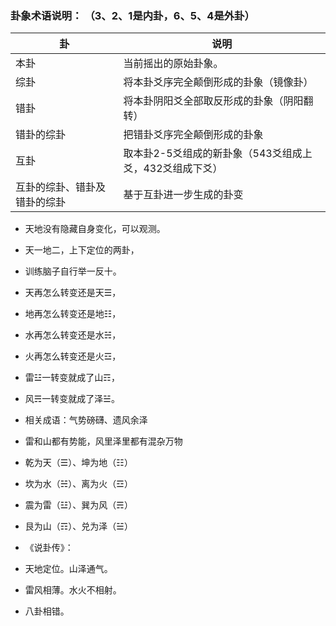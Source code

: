 
### 卦象术语说明： （3、2、1是内卦，6、5、4是外卦）

|卦|说明|
|----|-----|
|本卦|当前摇出的原始卦象。|
|综卦|将本卦爻序完全颠倒形成的卦象（镜像卦）|
| 错卦|将本卦阴阳爻全部取反形成的卦象（阴阳翻转）|
| 错卦的综卦|把错卦爻序完全颠倒形成的卦象|
|互卦|取本卦2-5爻组成的新卦象（543爻组成上爻，432爻组成下爻）|
|互卦的综卦、错卦及错卦的综卦|基于互卦进一步生成的卦变|


- 天地没有隐藏自身变化，可以观测。
- 天一地二，上下定位的两卦，
- 训练脑子自行举一反十。

- 天再怎么转变还是天☰，
- 地再怎么转变还是地☷，

- 水再怎么转变还是水☵，
- 火再怎么转变还是火☲，

- 雷☳一转变就成了山☶，
- 风☴一转变就成了泽☱。

- 相关成语：气势磅礴、遗风余泽
- 雷和山都有势能，风里泽里都有混杂万物

- 乾为天（☰）、坤为地（☷）
- 坎为水（☵）、离为火（☲）
- 震为雷（☳）、巽为风（☴）
- 艮为山（☶）、兑为泽（☱）
- 《说卦传》：
- 天地定位。山泽通气。
- 雷风相薄。水火不相射。
- 八卦相错。
